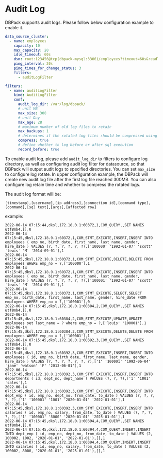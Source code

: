 # Audit Log

DBPack supports audit logs. Please follow below configuration example to enable it.

```yaml
data_source_cluster:
  - name: employees
    capacity: 10
    max_capacity: 20
    idle_timeout: 60s
    dsn: root:123456@tcp(dbpack-mysql:3306)/employees?timeout=60s&readTimeout=60s&writeTimeout=60s&parseTime=true&loc=Local&charset=utf8mb4,utf8
    ping_interval: 20s
    ping_times_for_change_status: 3
    filters:
      - auditLogFilter

filters:
  - name: auditLogFilter
    kind: AuditLogFilter
    conf:
      audit_log_dir: /var/log/dbpack/
      # unit MB
      max_size: 300
      # unit Day
      max_age: 28
      # maximum number of old log files to retain
      max_backups: 1
      # determines if the rotated log files should be compressed using gzip
      compress: true
      # define whether to log before or after sql execution
      record_before: true
```

To enable audit log, please add `audit_log_dir` to filters to configure log directory, as well as configuring audit log filter for datasource, so that DBPack will output audit logs to specified directories. You can set `max_size` to configure log rotate. In upper configuration example, the DBPack will create new audit log file after the first log file reached 300MB. You can also configure log retain time and whether to compress the rotated logs.

The audit log format will be:

```
[timestamp],[username],[ip address],[connection id],[command type],[command],[sql text],[args],[affected row]
```

example:

```
2022-06-14 07:15:44,dksl,172.18.0.1:60372,1,COM_QUERY,,SET NAMES utf8mb4,[],0
2022-06-14 07:15:45,dksl,172.18.0.1:60372,1,COM_STMT_EXECUTE,INSERT,INSERT INTO employees ( emp_no, birth_date, first_name, last_name, gender, hire_date ) VALUES (?, ?, ?, ?, ?, ?),['100000' '1992-01-07' 'scott' 'lewis' 'M' '2014-09-01'],1
2022-06-14 07:15:45,dksl,172.18.0.1:60372,1,COM_STMT_EXECUTE,DELETE,DELETE FROM employees WHERE emp_no = ?,['100000'],1
2022-06-14 07:15:45,dksl,172.18.0.1:60372,1,COM_STMT_EXECUTE,INSERT,INSERT INTO employees ( emp_no, birth_date, first_name, last_name, gender, hire_date ) VALUES (?, ?, ?, ?, ?, ?),['100001' '1992-01-07' 'scott' 'lewis' 'M' '2014-09-01'],1
2022-06-14 07:15:45,dksl,172.18.0.1:60372,1,COM_STMT_EXECUTE,SELECT,SELECT emp_no, birth_date, first_name, last_name, gender, hire_date FROM employees WHERE emp_no = ?,['100001'],0
2022-06-14 07:15:45,dksl,172.18.0.1:60384,2,COM_QUERY,,SET NAMES utf8mb4,[],0
2022-06-14 07:15:45,dksl,172.18.0.1:60384,2,COM_STMT_EXECUTE,UPDATE,UPDATE employees set last_name = ? where emp_no = ?,['louis' '100001'],1
2022-06-14 07:15:45,dksl,172.18.0.1:60384,2,COM_STMT_EXECUTE,DELETE,DELETE FROM employees WHERE emp_no = ?,['100001'],1
2022-06-14 07:15:45,dksl,172.18.0.1:60392,3,COM_QUERY,,SET NAMES utf8mb4,[],0
2022-06-14 07:15:45,dksl,172.18.0.1:60392,3,COM_STMT_EXECUTE,INSERT,INSERT INTO employees ( id, emp_no, birth_date, first_name, last_name, gender, hire_date ) VALUES (?, ?, ?, ?, ?, ?, ?),['1' '100001' '1992-06-04' 'jane' 'watson' 'F' '2013-06-01'],1
2022-06-14 07:15:45,dksl,172.18.0.1:60392,3,COM_STMT_EXECUTE,INSERT,INSERT INTO departments ( id, dept_no, dept_name ) VALUES (?, ?, ?),['1' '1001' 'sales'],1
2022-06-14 07:15:45,dksl,172.18.0.1:60392,3,COM_STMT_EXECUTE,INSERT,INSERT INTO dept_emp ( id, emp_no, dept_no, from_date, to_date ) VALUES (?, ?, ?, ?, ?),['1' '100001' '1001' '2020-01-01' '2022-01-01'],1
2022-06-14 07:15:45,dksl,172.18.0.1:60392,3,COM_STMT_EXECUTE,INSERT,INSERT INTO salaries ( id, emp_no, salary, from_date, to_date ) VALUES (?, ?, ?, ?, ?),['1' '100001' '8000' '2020-01-01' '2025-01-01'],1
2022-06-14 07:15:45,dksl,172.18.0.1:60394,4,COM_QUERY,,SET NAMES utf8mb4,[],0
2022-06-14 07:15:45,dksl,172.18.0.1:60394,4,COM_QUERY,INSERT,INSERT INTO dept_emp ( id, emp_no, dept_no, from_date, to_date ) VALUES (2, 100002, 1002, '2020-01-01', '2022-01-01'),[],1
2022-06-14 07:15:45,dksl,172.18.0.1:60394,4,COM_QUERY,INSERT,INSERT INTO salaries ( id, emp_no, salary, from_date, to_date ) VALUES (2, 100002, 8000, '2020-01-01', '2025-01-01'),[],1
```

